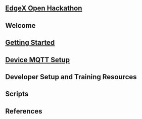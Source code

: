 ## [EdgeX Open Hackathon](https://www.lfedge.org/event/edgex-foundry-hackathon/)

## Welcome

## [Getting Started](./GettingStarted.md)

## [Device MQTT Setup](./mqtt-configs/README.md)

## Developer Setup and Training Resources

## Scripts

## References